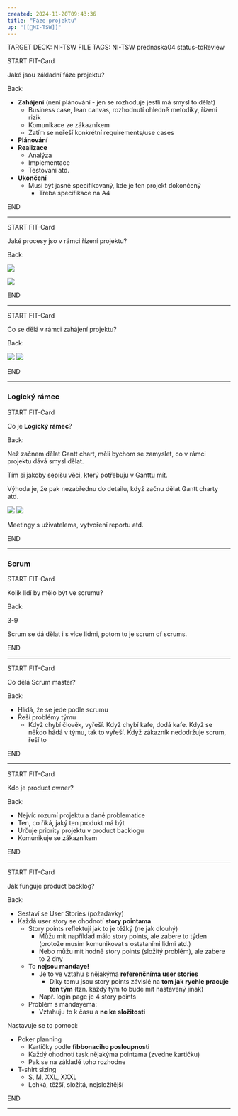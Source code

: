 ```yaml
---
created: 2024-11-20T09:43:36
title: "Fáze projektu"
up: "[[📖NI-TSW]]"
---
```


TARGET DECK: NI-TSW
FILE TAGS: NI-TSW prednaska04 status-toReview


START
FIT-Card

Jaké jsou základní fáze projektu?

Back:

- **Zahájení** (není plánování - jen se rozhoduje jestli má smysl to dělat)
	- Business case, lean canvas, rozhodnutí ohledně metodiky, řízení rizik
	- Komunikace ze zákazníkem
	- Zatím se neřeší konkrétní requirements/use cases
- **Plánování**
- **Realizace**
	- Analýza
	- Implementace
	- Testování atd.
- **Ukončení**
	- Musí být jasně specifikovaný, kde je ten projekt dokončený
		- Třeba specifikace na A4
<!--ID: 1735205748882-->
END

---


START
FIT-Card

Jaké procesy jso v rámci řízení projektu?

Back:

![](../../Assets/Pasted%20image%2020241120101005.png)

<!-- ImageStart -->
![](../../Assets/Pasted%20image%2020241120101054.png)
<!-- ImageEnd -->
<!--ID: 1735205748884-->
END

---


START
FIT-Card

Co se dělá v rámci zahájení projektu?

Back:

![](../../Assets/Pasted%20image%2020241120101205.png)
![](../../Assets/Pasted%20image%2020241120101214.png)
<!--ID: 1735205748887-->
END

---

### Logický rámec


START
FIT-Card

Co je **Logický rámec**?

Back:

Než začnem dělat Gantt chart, měli bychom se zamyslet, co v rámci projektu dává smysl dělat.

Tím si jakoby sepíšu věci, který potřebuju v Ganttu mít.

Výhoda je, že pak nezabřednu do detailu, když začnu dělat Gantt charty atd. 

<!-- DetailInfoStart -->
![](../../Assets/Pasted%20image%2020241120101352.png)
![](../../Assets/Pasted%20image%2020241120101445.png)
<!-- DetailInfoEnd -->


<!-- ExampleStart -->
Meetingy s uživatelema, vytvoření reportu atd.
<!-- ExampleEnd -->
<!--ID: 1735205748890-->
END

---

### Scrum


START
FIT-Card

Kolik lidí by mělo být ve scrumu?

Back:

3-9

<!-- DetailInfoStart -->
Scrum se dá dělat i s více lidmi, potom to je scrum of scrums.
<!-- DetailInfoEnd -->
<!--ID: 1735205748893-->
END

---


START
FIT-Card

Co dělá Scrum master?

Back:

- Hlídá, že se jede podle scrumu
- Řeší problémy týmu
	- Když chybí člověk, vyřeší. Když chybí kafe, dodá kafe. Když se někdo hádá v týmu, tak to vyřeší. Když zákazník nedodržuje scrum, řeší to
<!--ID: 1735205748895-->
END

---


START
FIT-Card

Kdo je product owner?

Back:

- Nejvíc rozumí projektu a dané problematice
- Ten, co říká, jaký ten produkt má být
- Určuje priority projektu v product backlogu
- Komunikuje se zákazníkem
<!--ID: 1735205748898-->
END

---


START
FIT-Card

Jak funguje product backlog?

Back:

- Sestaví se User Stories (požadavky)
- Každá user story se ohodnotí **story pointama**
	- Story points reflektují jak to je těžký (ne jak dlouhý)
		- Můžu mít například málo story points, ale zabere to týden (protože musím komunikovat s ostataními lidmi atd.)
		- Nebo můžu mít hodně story points (složitý problém), ale zabere to 2 dny
	- To **nejsou mandaye!**
		- Je to ve vztahu s nějakýma **referenčníma user stories**
			- Díky tomu jsou story points závislé na **tom jak rychle pracuje ten tým** (tzn. každý tým to bude mít nastavený jinak)
		- Např. login page je 4 story points
	- Problém s mandayema:
		- Vztahuju to k času a **ne ke složitosti**

Nastavuje se to pomocí:
- Poker planning
	- Kartičky podle **fibbonaciho posloupnosti**
	- Každý ohodnotí task nějakýma pointama (zvedne kartičku)
	- Pak se na základě toho rozhodne
- T-shirt sizing
	- S, M, XXL, XXXL
	- Lehká, těžší, složitá, nejsložitější
<!--ID: 1735205748900-->
END

---
